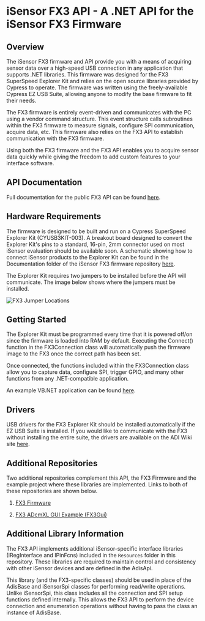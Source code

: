 # iSensor FX3 API - A .NET API for the iSensor FX3 Firmware

## Overview

The iSensor FX3 firmware and API provide you with a means of acquiring sensor data over a high-speed USB connection in any application that supports .NET libraries. This firmware was designed for the FX3 SuperSpeed Explorer Kit and relies on the open source libraries provided by Cypress to operate. The firmware was written using the freely-available Cypress EZ USB Suite, allowing anyone to modify the base firmware to fit their needs. 

The FX3 firmware is entirely event-driven and communicates with the PC using a vendor command structure. This event structure calls subroutines within the FX3 firmware to measure signals, configure SPI communication, acquire data, etc. This firmware also relies on the FX3 API to establish communication with the FX3 firmware. 

Using both the FX3 firmware and the FX3 API enables you to acquire sensor data quickly while giving the freedom to add custom features to your interface software. 

## API Documentation

Full documentation for the public FX3 API can be found [here](https://juchong.github.io/iSensor-FX3-API/). 

## Hardware Requirements

The firmware is designed to be built and run on a Cypress SuperSpeed Explorer Kit (CYUSB3KIT-003). A breakout board designed to convert the Explorer Kit's pins to a standard, 16-pin, 2mm connector used on most iSensor evaluation should be available soon. A schematic showing how to connect iSensor products to the Explorer Kit can be found in the Documentation folder of the iSensor FX3 firmware repository [here](https://github.com/juchong/iSensor-FX3-Firmware/tree/master/Documentation). 

The Explorer Kit requires two jumpers to be installed before the API will communicate. The image below shows where the jumpers must be installed.

 ![FX3 Jumper Locations](https://raw.githubusercontent.com/juchong/iSensor-FX3-Firmware/master/Documentation/pictures/JumperLocations.jpg)

## Getting Started

The Explorer Kit must be programmed every time that it is powered off/on since the firmware is loaded into RAM by default. Executing the Connect() function in the FX3Connection class will automatically push the firmware image to the FX3 once the correct path has been set. 

Once connected, the functions included within the FX3Connection class allow you to capture data, configure SPI, trigger GPIO, and many other functions from any .NET-compatible application.

An example VB.NET application can be found [here](https://github.com/juchong/FX3Gui). 

## Drivers

USB drivers for the FX3 Explorer Kit should be installed automatically if the EZ USB Suite is installed. If you would like to communicate with the FX3 without installing the entire suite, the drivers are available on the ADI Wiki site [here](https://wiki.analog.com/_media/resources/eval/user-guides/inertial-mems/fx3driver.zip).

## Additional Repositories

Two additional repositories complement this API, the FX3 Firmware and the example project where these libraries are implemented. Links to both of these repositories are shown below.

1. [FX3 Firmware](https://github.com/juchong/iSensor-FX3-Firmware)

2. [FX3 ADcmXL GUI Example (FX3Gui)](https://github.com/juchong/iSensor-ADcmXL-FX3Gui)

## Additional Library Information

The FX3 API implements additional iSensor-specific interface libraries (IRegInterface and IPinFcns) included in the `Resources` folder in this repository. These libraries are required to maintain control and consistency with other iSensor devices and are defined in the AdisApi. 

This library (and the FX3-specific classes) should be used in place of the AdisBase and iSensorSpi classes for performing read/write operations. Unlike iSensorSpi, this class includes all the connection and SPI setup functions defined internally. This allows the FX3 API to perform the device connection and enumeration operations without having to pass the class an instance of AdisBase. 
